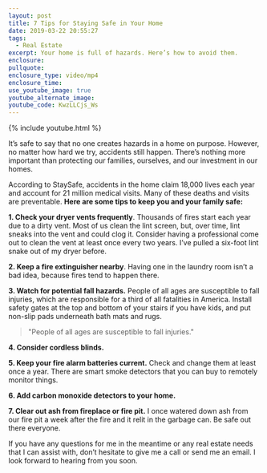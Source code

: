 ```yaml
---
layout: post
title: 7 Tips for Staying Safe in Your Home
date: 2019-03-22 20:55:27
tags:
  - Real Estate
excerpt: Your home is full of hazards. Here’s how to avoid them.
enclosure:
pullquote:
enclosure_type: video/mp4
enclosure_time:
use_youtube_image: true
youtube_alternate_image:
youtube_code: KwzLLCjs_Ws
---
```


{% include youtube.html %}

It’s safe to say that no one creates hazards in a home on purpose. However, no matter how hard we try, accidents still happen. There’s nothing more important than protecting our families, ourselves, and our investment in our homes.

According to StaySafe, accidents in the home claim 18,000 lives each year and account for 21 million medical visits. Many of these deaths and visits are preventable. **Here are some tips to keep you and your family safe:**

**1. Check your dryer vents frequently**. Thousands of fires start each year due to a dirty vent. Most of us clean the lint screen, but, over time, lint sneaks into the vent and could clog it. Consider having a professional come out to clean the vent at least once every two years. I’ve pulled a six-foot lint snake out of my dryer before.

**2. Keep a fire extinguisher nearby**. Having one in the laundry room isn’t a bad idea, because fires tend to happen there.

**3. Watch for potential fall hazards.** People of all ages are susceptible to fall injuries, which are responsible for a third of all fatalities in America. Install safety gates at the top and bottom of your stairs if you have kids, and put non-slip pads underneath bath mats and rugs.

> "People of all ages are susceptible to fall injuries."

**4. Consider cordless blinds.**

**5. Keep your fire alarm batteries current.** Check and change them at least once a year. There are smart smoke detectors that you can buy to remotely monitor things.

**6. Add carbon monoxide detectors to your home.**

**7. Clear out ash from fireplace or fire pit.** I once watered down ash from our fire pit a week after the fire and it relit in the garbage can. Be safe out there everyone.

If you have any questions for me in the meantime or any real estate needs that I can assist with, don’t hesitate to give me a call or send me an email. I look forward to hearing from you soon.<br>&nbsp;
